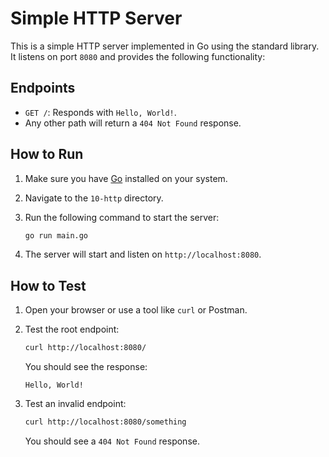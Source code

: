 # Simple HTTP Server

This is a simple HTTP server implemented in Go using the standard library. It listens on port `8080` and provides the following functionality:

## Endpoints

- `GET /`: Responds with `Hello, World!`.
- Any other path will return a `404 Not Found` response.

## How to Run

1. Make sure you have [Go](https://golang.org/dl/) installed on your system.
2. Navigate to the `10-http` directory.
3. Run the following command to start the server:

   ```bash
   go run main.go
   ```

4. The server will start and listen on `http://localhost:8080`.

## How to Test

1. Open your browser or use a tool like `curl` or Postman.
2. Test the root endpoint:

   ```bash
   curl http://localhost:8080/
   ```

   You should see the response:

   ```
   Hello, World!
   ```

3. Test an invalid endpoint:

   ```bash
   curl http://localhost:8080/something
   ```

   You should see a `404 Not Found` response.